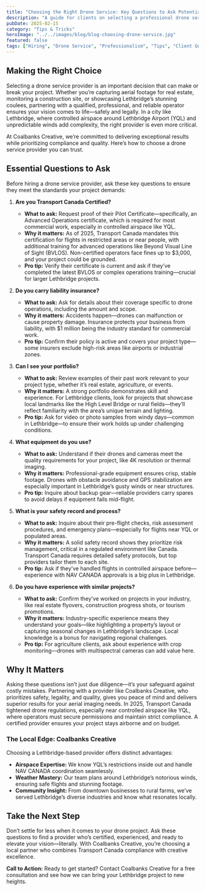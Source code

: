 ```yaml
---
title: "Choosing the Right Drone Service: Key Questions to Ask Potential Providers"
description: "A guide for clients on selecting a professional drone service provider, focusing on certification, insurance, experience, and portfolio."
pubDate: 2025-02-15
category: "Tips & Tricks"
heroImage: "../../images/blog/blog-choosing-drone-service.jpg"
featured: false
tags: ["Hiring", "Drone Service", "Professionalism", "Tips", "Client Guide", "Insurance", "Certification"]
---
```


## Making the Right Choice

Selecting a drone service provider is an important decision that can make or break your project. Whether you’re capturing aerial footage for real estate, monitoring a construction site, or showcasing Lethbridge’s stunning coulees, partnering with a qualified, professional, and reliable operator ensures your vision comes to life—safely and legally. In a city like Lethbridge, where controlled airspace around Lethbridge Airport (YQL) and unpredictable winds add complexity, the right provider is even more critical.

At Coalbanks Creative, we’re committed to delivering exceptional results while prioritizing compliance and quality. Here’s how to choose a drone service provider you can trust.

## Essential Questions to Ask

Before hiring a drone service provider, ask these key questions to ensure they meet the standards your project demands:

1. **Are you Transport Canada Certified?**  
   - **What to ask:** Request proof of their Pilot Certificate—specifically, an Advanced Operations certificate, which is required for most commercial work, especially in controlled airspace like YQL.  
   - **Why it matters:** As of 2025, Transport Canada mandates this certification for flights in restricted areas or near people, with additional training for advanced operations like Beyond Visual Line of Sight (BVLOS). Non-certified operators face fines up to $3,000, and your project could be grounded.  
   - **Pro tip:** Verify their certificate is current and ask if they’ve completed the latest BVLOS or complex operations training—crucial for larger Lethbridge projects.

2. **Do you carry liability insurance?**  
   - **What to ask:** Ask for details about their coverage specific to drone operations, including the amount and scope.  
   - **Why it matters:** Accidents happen—drones can malfunction or cause property damage. Insurance protects your business from liability, with $1 million being the industry standard for commercial work.  
   - **Pro tip:** Confirm their policy is active and covers your project type—some insurers exclude high-risk areas like airports or industrial zones.

3. **Can I see your portfolio?**  
   - **What to ask:** Review examples of their past work relevant to your project type, whether it’s real estate, agriculture, or events.  
   - **Why it matters:** A strong portfolio demonstrates skill and experience. For Lethbridge clients, look for projects that showcase local landmarks like the High Level Bridge or rural fields—they’ll reflect familiarity with the area’s unique terrain and lighting.  
   - **Pro tip:** Ask for video or photo samples from windy days—common in Lethbridge—to ensure their work holds up under challenging conditions.

4. **What equipment do you use?**  
   - **What to ask:** Understand if their drones and cameras meet the quality requirements for your project, like 4K resolution or thermal imaging.  
   - **Why it matters:** Professional-grade equipment ensures crisp, stable footage. Drones with obstacle avoidance and GPS stabilization are especially important in Lethbridge’s gusty winds or near structures.  
   - **Pro tip:** Inquire about backup gear—reliable providers carry spares to avoid delays if equipment fails mid-flight.

5. **What is your safety record and process?**  
   - **What to ask:** Inquire about their pre-flight checks, risk assessment procedures, and emergency plans—especially for flights near YQL or populated areas.  
   - **Why it matters:** A solid safety record shows they prioritize risk management, critical in a regulated environment like Canada. Transport Canada requires detailed safety protocols, but top providers tailor them to each site.  
   - **Pro tip:** Ask if they’ve handled flights in controlled airspace before—experience with NAV CANADA approvals is a big plus in Lethbridge.

6. **Do you have experience with similar projects?**  
   - **What to ask:** Confirm they’ve worked on projects in your industry, like real estate flyovers, construction progress shots, or tourism promotions.  
   - **Why it matters:** Industry-specific experience means they understand your goals—like highlighting a property’s layout or capturing seasonal changes in Lethbridge’s landscape. Local knowledge is a bonus for navigating regional challenges.  
   - **Pro tip:** For agriculture clients, ask about experience with crop monitoring—drones with multispectral cameras can add value here.

## Why It Matters

Asking these questions isn’t just due diligence—it’s your safeguard against costly mistakes. Partnering with a provider like Coalbanks Creative, who prioritizes safety, legality, and quality, gives you peace of mind and delivers superior results for your aerial imaging needs. In 2025, Transport Canada tightened drone regulations, especially near controlled airspace like YQL, where operators must secure permissions and maintain strict compliance. A certified provider ensures your project stays airborne and on budget.

### The Local Edge: Coalbanks Creative

Choosing a Lethbridge-based provider offers distinct advantages:  
- **Airspace Expertise:** We know YQL’s restrictions inside out and handle NAV CANADA coordination seamlessly.  
- **Weather Mastery:** Our team plans around Lethbridge’s notorious winds, ensuring safe flights and stunning footage.  
- **Community Insight:** From downtown businesses to rural farms, we’ve served Lethbridge’s diverse industries and know what resonates locally.

## Take the Next Step

Don’t settle for less when it comes to your drone project. Ask these questions to find a provider who’s certified, experienced, and ready to elevate your vision—literally. With Coalbanks Creative, you’re choosing a local partner who combines Transport Canada compliance with creative excellence.

**Call to Action:** Ready to get started? Contact Coalbanks Creative for a free consultation and see how we can bring your Lethbridge project to new heights.
